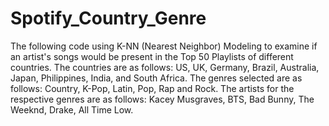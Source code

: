# Spotify_Country_Genre
The following code using K-NN (Nearest Neighbor) Modeling to examine if an artist's songs would be present in the Top 50 Playlists of different countries.
The countries are as follows: US, UK, Germany, Brazil, Australia, Japan, Philippines, India, and South Africa.
The genres selected are as follows: Country, K-Pop, Latin, Pop, Rap and Rock.
The artists for the respective genres are as follows: Kacey Musgraves, BTS, Bad Bunny, The Weeknd, Drake, All Time Low.
